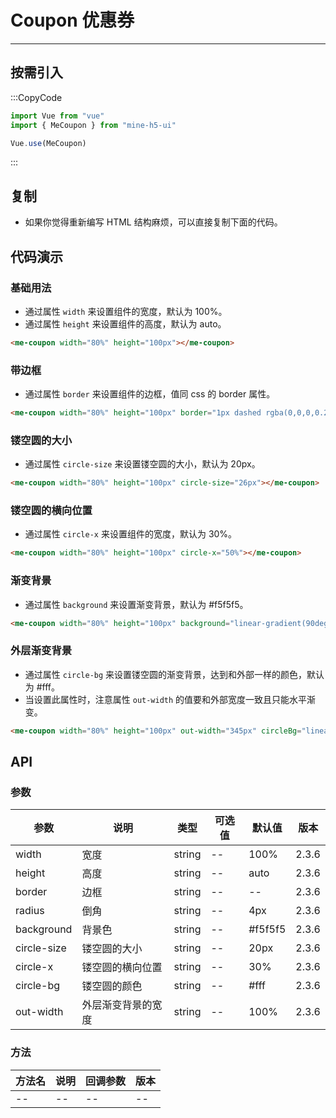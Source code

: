 # Coupon 优惠券

---

## 按需引入

:::CopyCode

```JavaScript
import Vue from "vue"
import { MeCoupon } from "mine-h5-ui"

Vue.use(MeCoupon)
```

:::

## 复制

- 如果你觉得重新编写 HTML 结构麻烦，可以直接复制下面的代码。

## 代码演示

### 基础用法

- 通过属性 `width` 来设置组件的宽度，默认为 100%。
- 通过属性 `height` 来设置组件的高度，默认为 auto。

```HTML
<me-coupon width="80%" height="100px"></me-coupon>
```

### 带边框

- 通过属性 `border` 来设置组件的边框，值同 css 的 border 属性。

```HTML
<me-coupon width="80%" height="100px" border="1px dashed rgba(0,0,0,0.2)"></me-coupon>
```

### 镂空圆的大小

- 通过属性 `circle-size` 来设置镂空圆的大小，默认为 20px。

```HTML
<me-coupon width="80%" height="100px" circle-size="26px"></me-coupon>
```

### 镂空圆的横向位置

- 通过属性 `circle-x` 来设置组件的宽度，默认为 30%。

```HTML
<me-coupon width="80%" height="100px" circle-x="50%"></me-coupon>
```

### 渐变背景

- 通过属性 `background` 来设置渐变背景，默认为 #f5f5f5。

```HTML
<me-coupon width="80%" height="100px" background="linear-gradient(90deg, #FF8536, #FF435E)"></me-coupon>
```

### 外层渐变背景

- 通过属性 `circle-bg` 来设置镂空圆的渐变背景，达到和外部一样的颜色，默认为 #fff。
- 当设置此属性时，注意属性 `out-width` 的值要和外部宽度一致且只能水平渐变。

```HTML
<me-coupon width="80%" height="100px" out-width="345px" circleBg="linear-gradient(-45deg, #FF8536, #f56c6c)"></me-coupon>
```

## API

### 参数

| 参数        | 说明               | 类型   | 可选值 | 默认值  | 版本  |
| ----------- | ------------------ | ------ | ------ | ------- | ----- |
| width       | 宽度               | string | --     | 100%    | 2.3.6 |
| height      | 高度               | string | --     | auto    | 2.3.6 |
| border      | 边框               | string | --     | --      | 2.3.6 |
| radius      | 倒角               | string | --     | 4px     | 2.3.6 |
| background  | 背景色             | string | --     | #f5f5f5 | 2.3.6 |
| circle-size | 镂空圆的大小       | string | --     | 20px    | 2.3.6 |
| circle-x    | 镂空圆的横向位置   | string | --     | 30%     | 2.3.6 |
| circle-bg   | 镂空圆的颜色       | string | --     | #fff    | 2.3.6 |
| out-width   | 外层渐变背景的宽度 | string | --     | 100%    | 2.3.6 |

### 方法

| 方法名 | 说明 | 回调参数 | 版本 |
| ------ | ---- | -------- | ---- |
| --     | --   | --       | --   |
